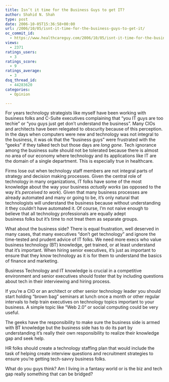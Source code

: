 ```yaml
---
title: Isn’t it time for the Business Guys to get IT?
author: Shahid N. Shah
type: post
date: 2006-10-05T15:36:58+00:00
url: /2006/10/05/isnt-it-time-for-the-business-guys-to-get-it/
oc_commit_id:
  - https://www.healthcareguy.com/2006/10/05/isnt-it-time-for-the-business-guys-to-get-it/1478769073
views:
  - 2371
ratings_users:
  - 3
ratings_score:
  - 9
ratings_average:
  - 3
dsq_thread_id:
  - 44283620
categories:
  - Opinion

---
```

For years technology strategists like myself have been working with business folks and C-Suite executives complaining that &#8220;you IT guys are too techie&#8221; or &#8220;you guys just get don&#8217;t understand the business&#8221;. Many CIOs and architects have been relegated to obscurity because of this perception. In the days when computers were new and technology was not integral to the business, it was ok that the &#8220;business guys&#8221; were frustrated with the &#8220;geeks&#8221; if they talked tech but those days are _long gone_. Tech ignorance among the business suite should not be tolerated because there is almost no area of our economy where technology and its applications like IT are the domain of a single department. This is especially true in healthcare.

Firms lose out when technology staff members are not integral parts of strategy and decision making processes. Given the central role of technology in many organizations, IT folks have some of the most knowledge about the way your business _actually works_ (as opposed to the way it&#8217;s _perceived to work_). Given that many business processes are already automated and many or going to be, it&#8217;s only natural that technologists will understand the business because without understanding it they couldn&#8217;t have automated it. Of course, I&#8217;m not naive enough to believe that all technology professionals are equally adept business&nbsp;folks&nbsp;but it&#8217;s time to not treat them as separate groups.

What about the business side? There is equal frustration, well deserved in many cases, that many executives &#8220;don&#8217;t get technology&#8221; and ignore the time-tested and prudent advice of IT folks. We need more execs who value business technology (BT)&nbsp;knowledge, get trained, or at least understand that it&#8217;s important. When hiring senior executives, it&#8217;s just as important to ensure that they know technology as it is for them to understand the basics of finance and marketing. 

Business Technology and IT knowledge is crucial in a competitive environment and senior executives should foster that by including questions about tech in their interviewing and hiring process. 

If you&#8217;re a CIO or an architect or other senior technology leader you should start holding &#8220;brown bag&#8221; seminars at lunch once a month or other regular intervals to help train executives on technology topics important to your business. A simple topic like &#8220;Web 2.0&#8221; or social computing could be very useful.

The geeks have the responsibility to make sure the business side is armed with BT knowledge but the business side has to do its part by understanding it&#8217;s really their own responsibility to realize their knowledge gap and seek help.

HR folks should create a technology staffing plan that would include the task of helping create interview questions and recruitment strategies to ensure you&#8217;re getting tech-savvy business folks.

What do you guys think? Am I living in a fantasy world or is the biz and tech gap really something that can be bridged?